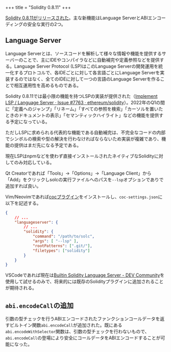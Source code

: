 +++
title = "Solidity 0.8.11"
+++

[Solidity 0.8.11がリリースされた](https://blog.soliditylang.org/2021/12/20/solidity-0.8.11-release-announcement/)。主な新機能はLanguage ServerとABIエンコーディングの安全な実行の2つ。

## Language Server
Language Serverとは、ソースコードを解析して様々な情報や機能を提供するサーバーのことで、主にIDEやコンパイラなどに自動補完や定義参照などを提供する。Language Server Protocol (LSP)はこのLanguage Serverの開発運用を統一化するプロトコルで、各IDEごとに対して各言語ごとにLanguage Serverを実装するのではなく、全てのIDEに対して一つの言語のLanguage Serverを作ることで相互運用性を高めるものである。

Solidity 0.8.11では最小限の機能を持つLSPの実装が提供された（[Implement LSP / Language Server · Issue #7763 · ethereum/solidity](https://github.com/ethereum/solidity/issues/7763)）。2022年のQ1の間に「定義へのジャンプ」「リネーム」「すべての参照を検索」「カーソルを置いたときのドキュメントの表示」「セマンティックハイライト」などの機能を提供する予定になっている。

ただしLSPに求められる代表的な機能である自動補完は、不完全なコードの内部でシンボルの検索や型の解決を行わなければならないため実装が複雑であり、機能の提供はまだ先になる予定である。

現在LSPはnpmなどを使わず直接インストールされたネイティブなSolidityに対してのみ対応している。

Qt Creatorであれば「Tools」→「Options」→「Language Client」から「Add」をクリックしsolcの実行ファイルへのパスを`--lsp`オプションでありで追加すれば良い。

Vim/Neovimであれば[cocプラグイン](https://github.com/neoclide/coc.nvim)をインストールし、`coc-settings.json`に以下を記述する。
```json
{
    // ...
    "languageserver": {
        // ...
        "solidity": {
            "command": "/path/to/solc",
            "args": [ "--lsp" ],
            "rootPatterns": [".git/"],
            "filetypes": ["solidity"]
        }
    }
}
```

VSCodeであれば現在は[Builtin Solidity Language Server - DEV Community](https://dev.to/christianparpart/builtin-solidity-language-server-267n)を使用して試せるのみで、将来的には既存のSolidityプラグインに追加されることが期待される。

## `abi.encodeCall`の追加
引数の型チェックを行うABIエンコードされたファンクションコールデータを返すビルトイン関数`abi.encodeCall`が追加された。既にある`abi.encodeWithSelector`関数は、引数の型チェックを行わないもので、`abi.encodeCall`の登場により安全にコールデータをABIエンコードすることが可能になった。

